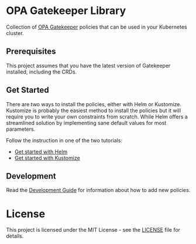 # OPA Gatekeeper Library
Collection of [OPA Gatekeeper](https://github.com/open-policy-agent/gatekeeper) policies that can be used in your Kubernetes cluster.

## Prerequisites
This project assumes that you have the latest version of Gatekeeper installed, including the CRDs.

## Get Started
There are two ways to install the policies, either with Helm or Kustomize. Kustomize is probably the easiest method to install the
policies but it will require you to write your own constraints from scratch. While Helm offers a streamlined solution by implementing
sane default values for most parameters.

Follow the instruction in one of the two tutorials:
* [Get started with Helm](./charts)
* [Get started with Kustomize](./deploy)

## Development
Read the [Development Guide](./library) for information about how to add new policies.

# License
This project is licensed under the MIT License - see the [LICENSE](LICENSE) file for details.

